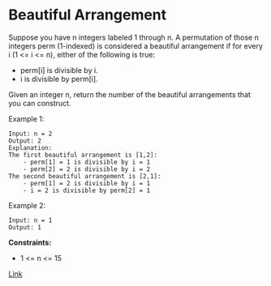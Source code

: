 # Beautiful Arrangement

Suppose you have n integers labeled 1 through n. A permutation of those n integers perm (1-indexed) is considered a
beautiful arrangement if for every i (1 <= i <= n), either of the following is true:

- perm[i] is divisible by i.
- i is divisible by perm[i].

Given an integer n, return the number of the beautiful arrangements that you can construct.

Example 1:

```
Input: n = 2
Output: 2
Explanation: 
The first beautiful arrangement is [1,2]:
    - perm[1] = 1 is divisible by i = 1
    - perm[2] = 2 is divisible by i = 2
The second beautiful arrangement is [2,1]:
    - perm[1] = 2 is divisible by i = 1
    - i = 2 is divisible by perm[2] = 1
```

Example 2:

```
Input: n = 1
Output: 1
```

**Constraints:**

- 1 <= n <= 15

[Link](https://leetcode.com/problems/beautiful-arrangement/)